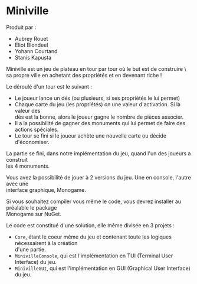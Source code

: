 # Miniville

Produit par : 
- Aubrey Rouet
- Eliot Blondeel
- Yohann Courtand
- Stanis Kapusta


Miniville est un jeu de plateau en tour par tour où le but est de construire \ 
sa propre ville en achetant des propriétés et en devenant riche !

Le déroulé d'un tour est le suivant :
- Le joueur lance un dés (ou plusieurs, si ses propriétés le lui permet)
- Chaque carte du jeu (les propriétés) on une valeur d'activation. Si la valeur des \
dés est la bonne, alors le joueur gagne le nombre de pièces associer.
- Il a la possibilité de gagner des monuments qui lui permet de faire des actions spéciales.
- Le tour se fini si le joueur achète une nouvelle carte ou décide d'économiser.

La partie se fini, dans notre implémentation du jeu, quand l'un des joueurs a construit \
les 4 monuments.

Vous avez la possibilité de jouer à 2 versions du jeu. Une en console, l'autre avec une \
interface graphique, Monogame.

Si vous souhaitez compiler vous même le code, vous devrez installer au préalable le package \
Monogame sur NuGet.

Le code est constitué d'une solution, elle même divisée en 3 projets :
- `Core`, étant le coeur même du jeu et contenant toute les logiques nécessairent à la création \
d'une partie.
- `MinivilleConsole`, qui est l'implémentation en TUI (Terminal User Interface) du jeu.
- `MinivilleGUI`, qui est l'implémentation en GUI (Graphical User Interface) du jeu.

